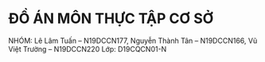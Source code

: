 # ĐỒ ÁN MÔN THỰC TẬP CƠ SỞ 
NHÓM: Lê Lâm Tuấn – N19DCCN177, Nguyễn Thành Tân – N19DCCN166, Vũ Việt Trường – N19DCCN220
Lớp: D19CQCN01-N

